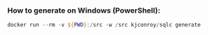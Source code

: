 ### How to generate on Windows (PowerShell):

```powershell
docker run --rm -v ${PWD}:/src -w /src kjconroy/sqlc generate
```
